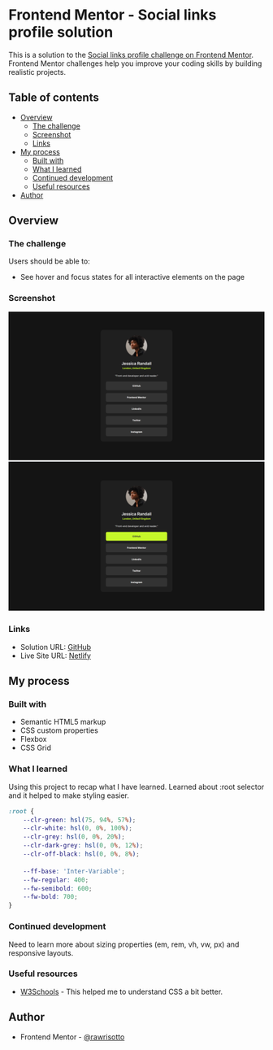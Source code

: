 # Frontend Mentor - Social links profile solution

This is a solution to the [Social links profile challenge on Frontend Mentor](https://www.frontendmentor.io/challenges/social-links-profile-UG32l9m6dQ). Frontend Mentor challenges help you improve your coding skills by building realistic projects. 

## Table of contents

- [Overview](#overview)
  - [The challenge](#the-challenge)
  - [Screenshot](#screenshot)
  - [Links](#links)
- [My process](#my-process)
  - [Built with](#built-with)
  - [What I learned](#what-i-learned)
  - [Continued development](#continued-development)
  - [Useful resources](#useful-resources)
- [Author](#author)

## Overview

### The challenge

Users should be able to:

- See hover and focus states for all interactive elements on the page

### Screenshot

![Solution](./design/solution.png)
![Solution_Active](./design/solution-active.png)

### Links

- Solution URL: [GitHub](https://your-solution-url.com)
- Live Site URL: [Netlify](https://65ac54f3865d58efc3fce608--brilliant-cupcake-92b98f.netlify.app/)

## My process

### Built with

- Semantic HTML5 markup
- CSS custom properties
- Flexbox
- CSS Grid

### What I learned

Using this project to recap what I have learned. 
Learned about :root selector and it helped to make styling easier.

```css
:root {
    --clr-green: hsl(75, 94%, 57%);
    --clr-white: hsl(0, 0%, 100%);
    --clr-grey: hsl(0, 0%, 20%);
    --clr-dark-grey: hsl(0, 0%, 12%);
    --clr-off-black: hsl(0, 0%, 8%);

    --ff-base: 'Inter-Variable';
    --fw-regular: 400;
    --fw-semibold: 600;
    --fw-bold: 700;
}
```

### Continued development

Need to learn more about sizing properties (em, rem, vh, vw, px) and responsive layouts.

### Useful resources

- [W3Schools](https://www.w3schools.com/css/default.asp) - This helped me to understand CSS a bit better.


## Author

- Frontend Mentor - [@rawrisotto](https://www.frontendmentor.io/profile/rawrisotto)
